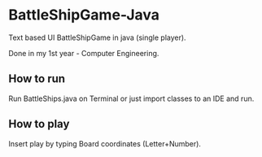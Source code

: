 # BattleShipGame-Java
Text based UI BattleShipGame in java (single player).

Done in my 1st year - Computer Engineering. 

## How to run

Run BattleShips.java on Terminal or just import classes to an IDE and run.

## How to play

Insert play by typing Board coordinates (Letter+Number).

